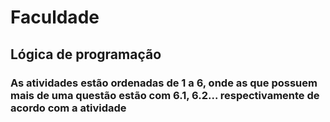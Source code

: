 # Faculdade

## Lógica de programação

### As atividades estão ordenadas de 1 a 6, onde as que possuem mais de uma questão estão com 6.1, 6.2... respectivamente de acordo com a atividade 
